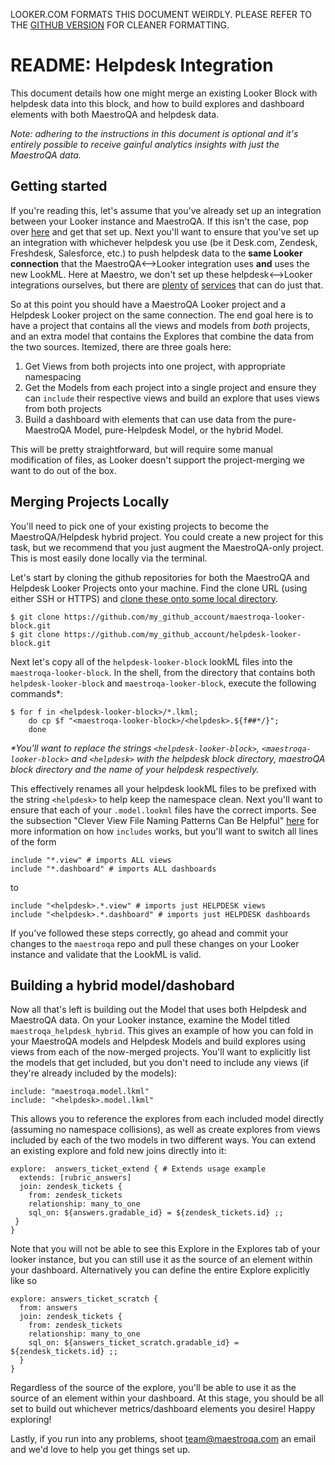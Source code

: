 LOOKER.COM FORMATS THIS DOCUMENT WEIRDLY.
PLEASE REFER TO THE [GITHUB VERSION](https://github.com/adtribute/looker-maestroqa/blob/master/helpdesk_integration.md) FOR CLEANER FORMATTING.

# README: Helpdesk Integration

This document details how one might merge an existing Looker Block with helpdesk data into this block, and how to build explores and dashboard elements with both MaestroQA and helpdesk data.

*Note: adhering to the instructions in this document is optional and it's entirely possible to receive gainful analytics insights with just the MaestroQA data.*


## Getting started
If you're reading this, let's assume that you've already set up an integration between your Looker instance and MaestroQA. If this isn't the case, pop over [here](https://app.maestroqa.com/settings/integrations/looker) and get that set up. Next you'll want to ensure that you've set up an integration with whichever helpdesk you use (be it Desk.com, Zendesk, Freshdesk, Salesforce, etc.) to push helpdesk data to the **same Looker connection** that the MaestroQA<-->Looker integration uses **and** uses the new LookML. Here at Maestro, we don't set up these helpdesk<-->Looker integrations ourselves, but there are [plenty](https://www.fivetran.com/) [of](https://www.xplenty.com/) [services](https://www.stitchdata.com/) that can do just that.

So at this point you should have a MaestroQA Looker project and a Helpdesk Looker project on the same connection. The end goal here is to have a project that contains all the views and models from _both_ projects, and an extra model that contains the Explores that combine the data from the two sources. Itemized, there are three goals here:
1) Get Views from both projects into one project, with appropriate namespacing
2) Get the Models from each project into a single project and ensure they can `include` their respective views and build an explore that uses views from both projects
3) Build a dashboard with elements that can use data from the pure-MaestroQA Model, pure-Helpdesk Model, or the hybrid Model.

This will be pretty straightforward, but will require some manual modification of files, as Looker doesn't support the project-merging we want to do out of the box.

## Merging Projects Locally
You'll need to pick one of your existing projects to become the MaestroQA/Helpdesk hybrid project. You could create a new project for this task, but we recommend that you just augment the MaestroQA-only project. This is most easily done locally via the terminal.

Let's start by cloning the github repositories for both the MaestroQA and Helpdesk Looker Projects onto your machine. Find the clone URL (using either SSH or HTTPS) and [clone these onto some local directory](https://help.github.com/articles/cloning-a-repository/).
```
$ git clone https://github.com/my_github_account/maestroqa-looker-block.git
$ git clone https://github.com/my_github_account/helpdesk-looker-block.git
```
Next let's copy all of the `helpdesk-looker-block` lookML files into the `maestroqa-looker-block`. In the shell, from the directory that contains both `helpdesk-looker-block` and `maestroqa-looker-block`, execute the following commands*:
```
$ for f in <helpdesk-looker-block>/*.lkml;
    do cp $f "<maestroqa-looker-block>/<helpdesk>.${f##*/}";
    done
```
_*You'll want to replace the strings `<helpdesk-looker-block>`, `<maestroqa-looker-block>` and `<helpdesk>` with the helpdesk block directory, maestroQA block directory and the name of your helpdesk respectively._

This effectively renames all your helpdesk lookML files to be prefixed with the string `<helpdesk>` to help keep the namespace clean. Next you'll want to ensure that each of your `.model.lookml` files have the correct imports. See the subsection "Clever View File Naming Patterns Can Be Helpful" [here](https://looker.com/docs/reference/model-params/include) for more information on how `includes` works, but you'll want to switch all lines of the form
```
include "*.view" # imports ALL views
include "*.dashboard" # imports ALL dashboards
```
to
```
include "<helpdesk>.*.view" # imports just HELPDESK views
include "<helpdesk>.*.dashboard" # imports just HELPDESK dashboards
```

If you've followed these steps correctly, go ahead and commit your changes to the `maestroqa` repo and pull these changes on your Looker instance and validate that the LookML is valid.

## Building a hybrid model/dashobard
Now all that's left is building out the Model that uses both Helpdesk and MaestroQA data. On your Looker instance, examine the Model titled `maestroqa_helpdesk_hybrid`. This gives an example of how you can fold in your MaestroQA models and Helpdesk Models and build explores using views from each of the now-merged projects. You'll want to explicitly list the models that get included, but you don't need to include any views (if they're already included by the models):
```
include: "maestroqa.model.lkml"
include: "<helpdesk>.model.lkml"
```
This allows you to reference the explores from each included model directly (assuming no namespace collisions), as well as create explores from views included by each of the two models in two different ways. You can extend an existing explore and fold new joins directly into it:
```
explore:  answers_ticket_extend { # Extends usage example
  extends: [rubric_answers]
  join: zendesk_tickets {
    from: zendesk_tickets
    relationship: many_to_one
    sql_on: ${answers.gradable_id} = ${zendesk_tickets.id} ;;
 }
}
```
Note that you will not be able to see this Explore in the Explores tab of your looker instance, but you can still use it as the source of an element within your dashboard. Alternatively you can define the entire Explore explicitly like so
```
explore: answers_ticket_scratch {
  from: answers
  join: zendesk_tickets {
    from: zendesk_tickets
    relationship: many_to_one
    sql_on: ${answers_ticket_scratch.gradable_id} = ${zendesk_tickets.id} ;;
  }
}
```
Regardless of the source of the explore, you'll be able to use it as the source of an element within your dashboard. At this stage, you  should be all set to build out whichever metrics/dashboard elements you desire! Happy exploring!

Lastly, if you run into any problems, shoot [team@maestroqa.com](mailto:team@maestroqa.com) an email and we'd love to help you get things set up.
